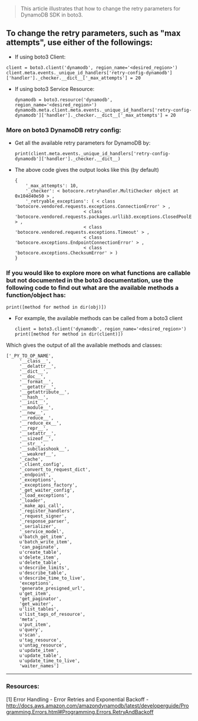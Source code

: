 > This article illustrates that how to change the retry parameters for DynamoDB SDK in boto3.

## To change the retry parameters, such as "max attempts", use either of the followings:

-  If using boto3 Client:

  ```
  client = boto3.client('dynamodb', region_name='<desired_region>')
  client.meta.events._unique_id_handlers['retry-config-dynamodb']['handler']._checker.__dict__['_max_attempts'] = 20
  ```

- If using boto3 Service Resource:

  ```
  dynamodb = boto3.resource('dynamodb', region_name='<desired_region>')
  dynamodb.meta.client.meta.events._unique_id_handlers['retry-config-dynamodb']['handler']._checker.__dict__['_max_attempts'] = 20
  ```
  

### More on boto3 DynamoDB retry config:

- Get all the available retry parameters for DynamoDB by:

  ```
  print(client.meta.events._unique_id_handlers['retry-config-dynamodb']['handler']._checker.__dict__)
  ```

- The above code gives the output looks like this (by default)

  ```
  {
      '_max_attempts': 10,
      '_checker': < botocore.retryhandler.MultiChecker object at 0x104d40e50 > ,
      '_retryable_exceptions': ( < class 'botocore.vendored.requests.exceptions.ConnectionError' > , 
                            < class 'botocore.vendored.requests.packages.urllib3.exceptions.ClosedPoolError' > , 
                            < class 'botocore.vendored.requests.exceptions.Timeout' > , 
                            < class 'botocore.exceptions.EndpointConnectionError' > , 
                            < class 'botocore.exceptions.ChecksumError' > )
  }
  ```

### If you would like to explore more on what functions are callable but not documented in the boto3 documentation, use the following code to find out what are the available methods a function/object has:

```
print([method for method in dir(obj)])
```

- For example, the available methods can be called from a boto3 client
  
  ```
  client = boto3.client('dynamodb', region_name='<desired_region>')
  print([method for method in dir(client)])
  ```

Which gives the output of all the available methods and classes:

  ```
  ['_PY_TO_OP_NAME', 
       '__class__', 
       '__delattr__', 
       '__dict__', 
       '__doc__', 
       '__format__', 
       '__getattr__', 
       '__getattribute__', 
       '__hash__', 
       '__init__', 
       '__module__', 
       '__new__', 
       '__reduce__', 
       '__reduce_ex__', 
       '__repr__', 
       '__setattr__', 
       '__sizeof__', 
       '__str__', 
       '__subclasshook__', 
       '__weakref__', 
       '_cache', 
       '_client_config', 
       '_convert_to_request_dict', 
       '_endpoint', 
       '_exceptions', 
       '_exceptions_factory', 
       '_get_waiter_config', 
       '_load_exceptions', 
       '_loader', 
       '_make_api_call', 
       '_register_handlers', 
       '_request_signer', 
       '_response_parser', 
       '_serializer', 
       '_service_model', 
       u'batch_get_item', 
       u'batch_write_item', 
       'can_paginate', 
       u'create_table', 
       u'delete_item', 
       u'delete_table', 
       u'describe_limits', 
       u'describe_table', 
       u'describe_time_to_live', 
       'exceptions', 
       'generate_presigned_url', 
       u'get_item', 
       'get_paginator', 
       'get_waiter', 
       u'list_tables', 
       u'list_tags_of_resource', 
       'meta', 
       u'put_item', 
       u'query', 
       u'scan', 
       u'tag_resource', 
       u'untag_resource', 
       u'update_item', 
       u'update_table', 
       u'update_time_to_live', 
       'waiter_names']
  ```

------------------------
### Resources:

[1] Error Handling - Error Retries and Exponential Backoff - http://docs.aws.amazon.com/amazondynamodb/latest/developerguide/Programming.Errors.html#Programming.Errors.RetryAndBackoff
